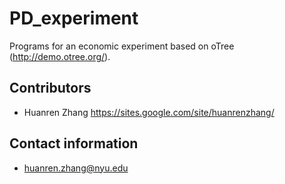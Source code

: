 # PD_experiment
Programs for an economic experiment based on oTree (http://demo.otree.org/).

## Contributors

* Huanren Zhang https://sites.google.com/site/huanrenzhang/

## Contact information

* huanren.zhang@nyu.edu

